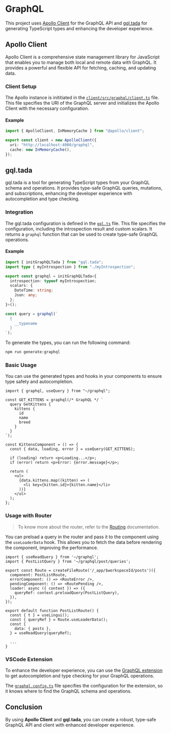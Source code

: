 # GraphQL

This project uses [Apollo Client](https://www.apollographql.com/docs/) for the GraphQL API and [gql.tada](https://gql-tada.0no.co/) for generating TypeScript types and enhancing the developer experience.

## Apollo Client

Apollo Client is a comprehensive state management library for JavaScript that enables you to manage both local and remote data with GraphQL. It provides a powerful and flexible API for fetching, caching, and updating data.

### Client Setup

The Apollo instance is inititiated in the [`client/src/graphql/client.ts`](/client/src/graphql/client.ts) file. This file specifies the URI of the GraphQL server and initializes the Apollo Client with the necessary configuration.

#### Example

```ts
import { ApolloClient, InMemoryCache } from "@apollo/client";

export const client = new ApolloClient({
  uri: "http://localhost:4000/graphql",
  cache: new InMemoryCache(),
});
```

## gql.tada

gql.tada is a tool for generating TypeScript types from your GraphQL schema and operations. It provides type-safe GraphQL queries, mutations, and subscriptions, enhancing the developer experience with autocompletion and type checking.

### Integration

The gql.tada configuration is defined in the [`gql.ts`](/client/src/graphql/gql.ts) file. This file specifies the configuration, including the introspection result and custom scalars. It returns a `graphql` function that can be used to create type-safe GraphQL operations.

#### Example

```ts
import { initGraphQLTada } from "gql.tada";
import type { myIntrospection } from "./myIntrospection";

export const graphql = initGraphQLTada<{
  introspection: typeof myIntrospection;
  scalars: {
    DateTime: string;
    Json: any;
  };
}>();

const query = graphql(`
  {
    __typename
  }
`);
```

To generate the types, you can run the following command:

```bash
npm run generate:graphql
```

### Basic Usage

You can use the generated types and hooks in your components to ensure type safety and autocompletion.

```tsx
import { graphql, useQuery } from "~/graphql";

const GET_KITTENS = graphql(/* GraphQL */ `
  query GetKittens {
    kittens {
      id
      name
      breed
    }
  }
`);

const KittensComponent = () => {
  const { data, loading, error } = useQuery(GET_KITTENS);

  if (loading) return <p>Loading...</p>;
  if (error) return <p>Error: {error.message}</p>;

  return (
    <ul>
      {data.kittens.map((kitten) => (
        <li key={kitten.id}>{kitten.name}</li>
      ))}
    </ul>
  );
};
```

### Usage with Router

> To know more about the router, refer to the [Routing](./routing.md) documentation.

You can preload a query in the router and pass it to the component using the `useLoaderData` hook. This allows you to fetch the data before rendering the component, improving the performance.

```tsx
import { useReadQuery } from '~/graphql';
import { PostListQuery } from '~/graphql/post/queries';

export const Route = createFileRoute('/_app/$workspaceId/posts')({
  component: PostListRoute,
  errorComponent: () => <RouteError />,
  pendingComponent: () => <RoutePending />,
  loader: async ({ context }) => ({
    queryRef: context.preloadQuery(PostListQuery),
  }),
});

export default function PostListRoute() {
  const { t } = useLingui();
  const { queryRef } = Route.useLoaderData();
  const {
    data: { posts },
  } = useReadQuery(queryRef);

  ...
}
```

### VSCode Extension

To enhance the developer experience, you can use the [GraphQL extension](https://marketplace.visualstudio.com/items?itemName=GraphQL.vscode-graphql) to get autocompletion and type checking for your GraphQL operations.

The [`graphql.config.ts`](/graphql.config.ts) file specifies the configuration for the extension, so it knows where to find the GraphQL schema and operations.

## Conclusion

By using **Apollo Client** and **gql.tada**, you can create a robust, type-safe GraphQL API and client with enhanced developer experience.
